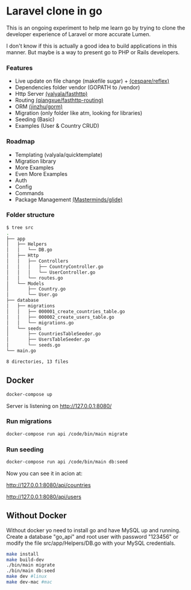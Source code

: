 # Laravel clone in go

This is an ongoing experiment to help me learn go by trying to clone the developer experience of Laravel or more accurate Lumen.

I don't know if this is actually a good idea to build applications in this manner. But maybe is a way to present go to PHP or Rails developers.

### Features

* Live update on file change (makefile sugar) + [(cespare/reflex)](https://github.com/cespare/reflex)
* Dependencies folder vendor (GOPATH to /vendor)
* Http Server [(valyala/fasthttp)](https://github.com/valyala/fasthttp)
* Routing [(qiangxue/fasthttp-routing)](https://github.com/qiangxue/fasthttp-routing)
* ORM [(jinzhu/gorm)](https://github.com/jinzhu/gorm)
* Migration (only folder like atm, looking for libraries)
* Seeding (Basic)
* Examples (User & Country CRUD)

### Roadmap

* Templating (valyala/quicktemplate)
* Migration library
* More Examples
* Even More Examples
* Auth
* Config
* Commands
* Package Management [(Masterminds/glide)](https://github.com/Masterminds/glide)

### Folder structure

```bash
$ tree src
.
├── app
│   ├── Helpers
│   │   └── DB.go
│   ├── Http
│   │   ├── Controllers
│   │   │   ├── CountryController.go
│   │   │   └── UserController.go
│   │   └── routes.go
│   └── Models
│       ├── Country.go
│       └── User.go
├── database
│   ├── migrations
│   │   ├── 000001_create_countries_table.go
│   │   ├── 000002_create_users_table.go
│   │   └── migrations.go
│   └── seeds
│       ├── CountriesTableSeeder.go
│       ├── UsersTableSeeder.go
│       └── seeds.go
└── main.go

8 directories, 13 files
```

## Docker

```bash
docker-compose up
```

Server is listening on http://127.0.0.1:8080/

### Run migrations

```bash
docker-compose run api /code/bin/main migrate
```

### Run seeding

```bash
docker-compose run api /code/bin/main db:seed
```

Now you can see it in acion at:

http://127.0.0.1:8080/api/countries

http://127.0.0.1:8080/api/users

## Without Docker

Without docker yo need to install go and have MySQL up and running. Create a database "go_api" and root user with password "123456" or modify the file src/app/Helpers/DB.go with your MySQL credentials.

```bash
make install
make build-dev
./bin/main migrate
./bin/main db:seed
make dev #linux
make dev-mac #mac
```